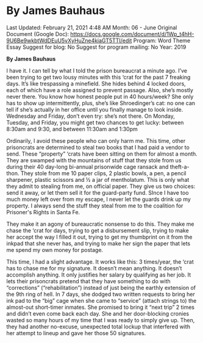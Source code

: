 # By James Bauhaus

Last Updated: February 21, 2021 4:48 AM
Month: 06 - June
Original Document (Google Doc): https://docs.google.com/document/d/1Wp_t4hH-9U6Be9wkbtWdDEuU5vXyHuZne4kiaGT5TTI/edit
Program: Word Theme Essay
Suggest for blog: No
Suggest for program mailing: No
Year: 2019

**By James Bauhaus**

I have it. I can tell by what I told the prison bureaucrat a minute ago. I’ve been trying to get two lousy minutes with this ‘crat for the past 7 freaking days. It’s like trespassing a minefield. She hides behind 4 locked doors, each of which have a role assigned to prevent passage. Also, she’s mostly never there. You know how honest people put in 40 hours/week? She only has to show up intermittently, plus, she’s like Shroedinger’s cat: no one can tell if she’s actually in her office until you finally manage to look inside. Wednesday and Friday, don’t even try: she’s not there. On Monday, Tuesday, and Friday, you might get two chances to get lucky: between 8:30am and 9:30, and between 11:30am and 1:30pm

Ordinarily, I avoid these people who can only harm me. This time, other prisoncrats are determined to steal two books that I had paid a vendor to send. These “property” ‘crats have been sitting on them for almost a month. They are swamped with the mountains of stuff that they stole from us during their 40 day-long bi-annual prisonwide cage ransack and theft-a-thon. They stole from me 10 paper clips, 2 plastic bowls, a pen, a pencil sharpener, plastic scissors and ½ a jar of mentholatum. This is only what they admit to stealing from me, on official paper. They give us two choices: send it away, or let them sell it for the guard-party fund. SInce I have too much money left over from my escape, I never let the guards drink up my property. I always send the stuff they steal from me to the coalition for Prisoner's Rights in Santa Fe.

They make it an agony of bureaucratic nonsense to do this. They make me chase the ‘crat for days, trying to get a disbursement slip, trying to make her accept the way I filled it out, trying to get my thumbprint on it from the inkpad that she never has, and trying to make her sign the paper that lets me spend my own money for postage.

This time, I had a slight advantage. It works like this: 3 times/year, the ‘crat has to chase me for my signature. It doesn’t mean anything. It doesn’t accomplish anything. It only justifies her salary by qualifying as her job. It lets their prisoncrats pretend that they have something to do with “corrections” (“rehabilitation”) instead of just being the earthly extension of the 9th ring of hell. In 7 days, she dodged two written requests to bring her ink pad to the “big” cage when she came to “service” (attach strings to) the almost-out short-timer inmates. She promised to bring it “next trip” 2 times and didn’t even come back each day. She and her door-blocking cronies wasted so many hours of my time that I was ready to simply give up. Then, they had another no-excuse, unexpected total lockup that interfered with her attempt to lineup and gave her those 50 signatures.